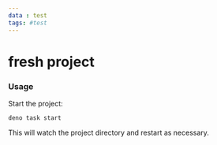 ```yaml
---
data : test
tags: #test
---
```


# fresh project

### Usage

Start the project:

```
deno task start
```

This will watch the project directory and restart as necessary.
